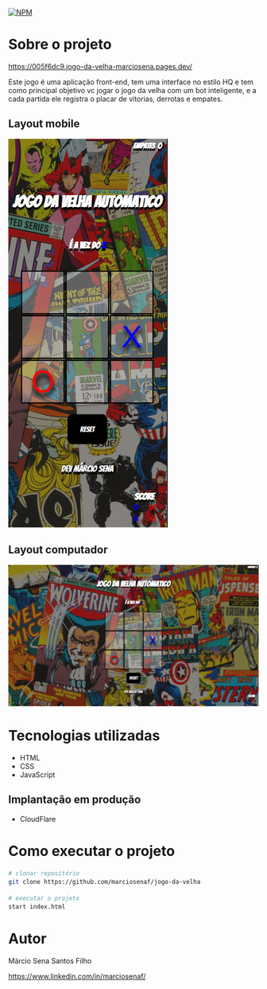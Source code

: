 
[![NPM](https://img.shields.io/npm/l/react)](https://github.com/marciosenaf/jogo-da-velha/blob/main/LICENSE) 

# Sobre o projeto

https://005f6dc9.jogo-da-velha-marciosena.pages.dev/

Este jogo é uma aplicação front-end, tem uma interface no estilo HQ e tem como principal objetivo vc jogar o jogo da velha com um bot inteligente, e a cada partida ele registra o placar de vitorias, derrotas e empates.

## Layout mobile
![Mobile 1](https://github.com/marciosenaf/jogo-da-velha/blob/main/images/mobile.png)

## Layout computador
![Web 2](https://github.com/marciosenaf/jogo-da-velha/blob/main/images/computador.png)

# Tecnologias utilizadas

- HTML
- CSS
- JavaScript

## Implantação em produção
- CloudFlare

# Como executar o projeto

```bash
# clonar repositório
git clone https://github.com/marciosenaf/jogo-da-velha

# executar o projeto
start index.html
```

# Autor

Márcio Sena Santos Filho

https://www.linkedin.com/in/marciosenaf/

